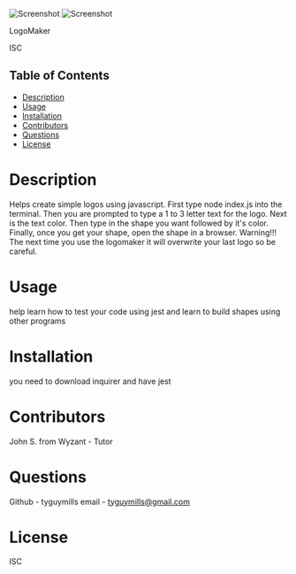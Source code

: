 ![Screenshot](./ChallengeHW/Assets/nodeindex.png)
![Screenshot](./ChallengeHW/Assets/shape.png)

LogoMaker

ISC
    
## Table of Contents
- [Description](#description)
- [Usage](#usage)
- [Installation](#installation)
- [Contributors](#contributors)
- [Questions](#question)
- [License](#license)
    
        
# Description
Helps create simple logos using javascript. First type node index.js into the terminal. Then you are prompted to type a 1 to 3 letter text for the logo. Next is the text color. Then type in the shape you want followed by it's color. Finally, once you get your shape, open the shape in a browser. Warning!!! The next time you use the logomaker it will overwrite your last logo so be careful.
    
# Usage
help learn how to test your code using jest and learn to build shapes using other programs
    
# Installation
you need to download inquirer and have jest
    
# Contributors
John S. from Wyzant - Tutor
    
# Questions

Github - tyguymills
email - tyguymills@gmail.com
    
# License
ISC